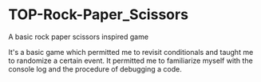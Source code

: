 # TOP-Rock-Paper_Scissors
A basic rock paper scissors inspired game

It's a basic game which permitted me to revisit conditionals and taught me to randomize a certain event.
It permitted me to familiarize myself with the console log and the procedure of debugging a code.